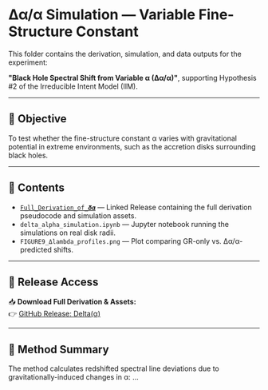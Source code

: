 # Δα/α Simulation — Variable Fine-Structure Constant

This folder contains the derivation, simulation, and data outputs for the experiment:

**"Black Hole Spectral Shift from Variable α (Δα/α)"**, supporting Hypothesis #2 of the Irreducible Intent Model (IIM).

---

## 🧪 Objective

To test whether the fine-structure constant α varies with gravitational potential in extreme environments, such as the accretion disks surrounding black holes.

---

## 📂 Contents

- [`Full_Derivation_of_𝜹𝜶`](https://github.com/IIMParadigm/The-IIM-Experiments/releases/tag/Delta(alpha)) — Linked Release containing the full derivation pseudocode and simulation assets.
- `delta_alpha_simulation.ipynb` — Jupyter notebook running the simulations on real disk radii.
- `FIGURE9_Δlambda_profiles.png` — Plot comparing GR-only vs. Δα/α-predicted shifts.

---

## 🔗 Release Access

📥 **Download Full Derivation & Assets:**  
👉 [GitHub Release: Delta(α)](https://github.com/IIMParadigm/The-IIM-Experiments/releases/tag/Delta(alpha))

---

## 🔬 Method Summary

The method calculates redshifted spectral line deviations due to gravitationally-induced changes in α:
...

